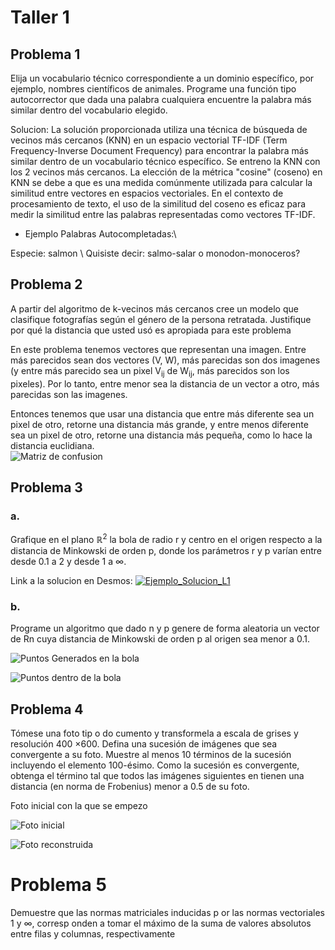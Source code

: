 # Taller 1
## Problema 1
Elija un vocabulario técnico correspondiente a un dominio específico, por ejemplo, nombres científicos de animales. Programe una función tipo autocorrector que dada una palabra cualquiera encuentre la palabra más similar dentro del vocabulario elegido.

Solucion:
La solución proporcionada utiliza una técnica de búsqueda de vecinos más cercanos (KNN) en un espacio vectorial TF-IDF (Term Frequency-Inverse Document Frequency) para encontrar la palabra más similar dentro de un vocabulario técnico específico. Se entreno la KNN con  los 2 vecinos más cercanos. La elección de la métrica "cosine" (coseno) en KNN se debe a que es una medida comúnmente utilizada para calcular la similitud entre vectores en espacios vectoriales. En el contexto de procesamiento de texto, el uso de la similitud del coseno es eficaz para medir la similitud entre las palabras representadas como vectores TF-IDF. 

- Ejemplo Palabras Autocompletadas:\\

Especie: salmon \\
Quisiste decir: salmo-salar o monodon-monoceros?

## Problema 2
A partir del algoritmo de k-vecinos más cercanos cree un modelo que clasifique fotografías según el género de la persona retratada. Justifique por qué
la distancia que usted usó es apropiada para este problema

En este problema tenemos vectores que representan una imagen. Entre más parecidos sean dos vectores (V, W), más parecidas son dos imagenes (y entre más parecido sea un pixel V<sub>ij</sub> de W<sub>ij</sub>, más parecidos son los pixeles).  Por lo tanto, entre menor sea la distancia de un vector a otro, más parecidas son las imagenes.  

Entonces tenemos que usar una distancia que entre más diferente sea un pixel de otro, retorne una distancia más grande, y entre menos diferente sea un pixel de otro, retorne una distancia más pequeña, como lo hace la distancia euclidiana.  
![Matriz de confusion](https://github.com/coberndorm/Algebra-In-Data-Science/blob/main/Talleres/Taller_1/Punto_2/image.png?raw=true)

## Problema 3
### a.
Grafique en el plano $\mathbb{R}^2$ la bola de radio r y centro en el origen respecto a la distancia de Minkowski de orden p, donde los parámetros r y p varían entre desde 0.1 a 2 y desde 1 a ∞.

Link a la solucion en Desmos:
[![Ejemplo_Solucion_L1](https://github.com/coberndorm/Algebra-In-Data-Science/blob/main/Talleres/Taller_1/Punto_3/image.png?raw=true)](https://www.desmos.com/calculator/htvsj2y3t7)


### b.
Programe un algoritmo que dado n y p genere de forma aleatoria un vector de Rn cuya distancia de Minkowski de orden p al origen sea menor a 0.1.

![Puntos Generados en la bola](https://github.com/coberndorm/Algebra-In-Data-Science/blob/main/Talleres/Taller_1/Punto_3/puntos_en_bola.png?raw=true)

![Puntos dentro de la bola](https://github.com/coberndorm/Algebra-In-Data-Science/blob/main/Talleres/Taller_1/Punto_3/puntos_dentro_bola.png?raw=true)


## Problema 4
Tómese una foto tip o do cumento y transformela a escala de grises y resolución 400 ×600. Defina una sucesión de imágenes que sea convergente a su foto. Muestre al menos 10 términos de la sucesión incluyendo el elemento 100-ésimo. Como la sucesión es convergente, obtenga el término tal que todos las imágenes siguientes en tienen una distancia (en norma de Frobenius) menor a 0.5 de su foto.

Foto inicial con la que se empezo 

![Foto inicial](https://github.com/coberndorm/Algebra-In-Data-Science/blob/main/Talleres/Taller_1/Punto_4/foto_inicial.png?raw=true)

![Foto reconstruida](https://github.com/coberndorm/Algebra-In-Data-Science/blob/main/Talleres/Taller_1/Punto_3/foto_final.png?raw=true)

# Problema 5
Demuestre que las normas matriciales inducidas p or las normas vectoriales 1 y ∞, corresp onden a tomar el máximo de la suma de valores absolutos entre
filas y columnas, respectivamente

#
